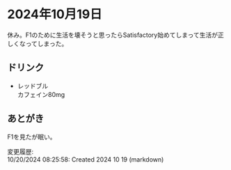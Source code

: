 # 2024年10月19日

休み。F1のために生活を壊そうと思ったらSatisfactory始めてしまって生活が正しくなってしまった。

## ドリンク

- レッドブル  
カフェイン80mg

## あとがき

F1を見たが眠い。

変更履歴:  
10/20/2024 08:25:58: Created 2024 10 19 (markdown)  
